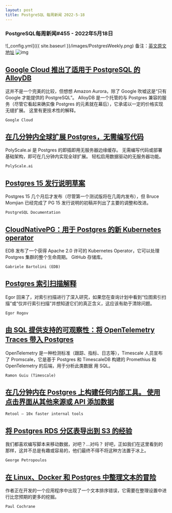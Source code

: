 ```yaml
---
layout: post
title: PostgreSQL 每周新闻 2022-5-18
---
```

### PostgreSQL每周新闻#455 - 2022年5月18日
![_config.yml]({{ site.baseurl }}/images/PostgresWeekly.png)
备注：[英文原文地址](https://postgresweekly.com/issues/455)
![img](https://res.cloudinary.com/cpress/image/upload/w_1280,e_sharpen:60/ycm7mm2ynvs9dxxbuwh7.jpg)
## [Google Cloud 推出了适用于 PostgreSQL 的 AlloyDB](https://postgresweekly.com/link/123595/web)
这并不是一个完美的比较，但想想 Amazon Aurora，除了 Google 吹嘘这是“只有 Google 才能提供的 PostgreSQL”。 AlloyDB 是一个托管的与 Postgres 兼容的服务（尽管它看起来确实像 Postgres 的元素就在幕后），它承诺以一定的价格实现无缝扩展。 这里有更技术性的解释。


`Google Cloud `
## [在几分钟内全球扩展 Postgres，无需编写代码](https://postgresweekly.com/link/123597/web)
PolyScale.ai 是 Postgres 的即插即用无服务器边缘缓存。 无需编写代码或部署基础架构，即可在几分钟内实现全球扩展。 轻松启用数据驱动的无服务器功能。


`PolyScale.ai `
## [Postgres 15 发行说明草案](https://postgresweekly.com/link/123598/web)
Postgres 15 几个月后才发布（尽管第一个测试版将在几周内发布），但 Bruce Momjian 已经完成了 PG 15 发行说明的初稿并列出了主要的调整和改进。


`PostgreSQL Documentation `
## [CloudNativePG：用于 Postgres 的新 Kubernetes operator](https://postgresweekly.com/link/123601/web)
EDB 发布了一个获得 Apache 2.0 许可的 Kubernetes Operator，它可以处理 Postgres 集群的整个生命周期。 GitHub 存储库。 


`Gabriele Bartolini (EDB) `
## [Postgres 索引扫描解释](https://postgresweekly.com/link/123603/web)
Egor 回来了，对索引扫描进行了深入研究，如果您在查询计划中看到“位图索引扫描”或“仅并行索引扫描”并想知道它们的真正含义，这应该有助于清除问题。


`Egor Rogov `
## [由 SQL 提供支持的可观察性：将 OpenTelemetry Traces 带入 Postgres](https://postgresweekly.com/link/123604/web)
OpenTelemetry 是一种检测标准（跟踪、指标、日志等），Timescale 人员宣布了 Promscale，它是基于 Postgres 和 TimescaleDB 构建的 Promethius 和 OpenTelemetry 的后端，用于分析此类数据 用 SQL。


`Ramon Guiu (Timescale) `
## [在几分钟内在 Postgres 上构建任何内部工具。 使用点击界面从其他来源或 API 添加数据](https://postgresweekly.com/link/123606/web)


`Retool — 10x faster internal tools `
## [将 Postgres RDS 分区表导出到 S3 的经验](https://postgresweekly.com/link/123607/web)
我们都喜欢编写脚本来移动数据，对吧？...对吗？ 好吧，正如我们在这里看到的那样，这并不总是有趣或容易的，他们最终不得不将这种方法置于冰上。


`George Petropoulos `
## [在 Linux、Docker 和 Postgres 中整理文本的冒险](https://postgresweekly.com/link/123608/web)
作者正在开发的一个应用程序中出现了一个文本排序错误，它需要在整理设置中进行比您预期的更多的挖掘。


`Paul Cochrane `

